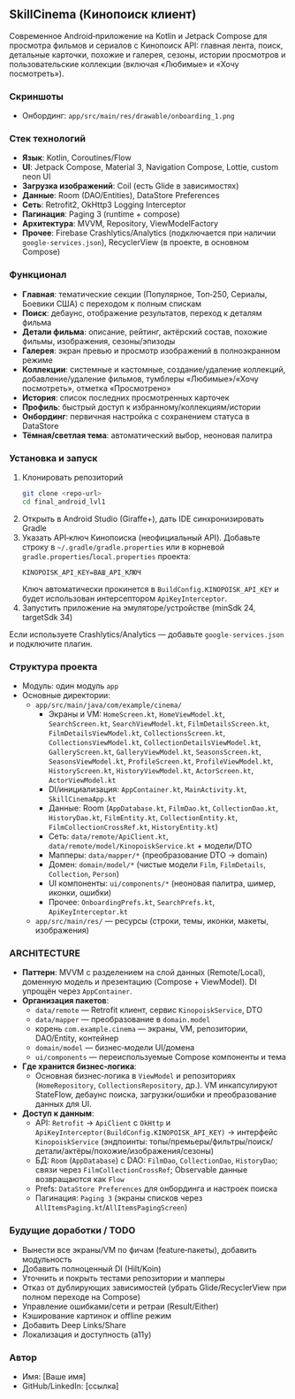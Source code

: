 ## SkillCinema (Кинопоиск клиент)

Современное Android‑приложение на Kotlin и Jetpack Compose для просмотра фильмов и сериалов с Кинопоиск API: главная лента, поиск, детальные карточки, похожие и галерея, сезоны, истории просмотров и пользовательские коллекции (включая «Любимые» и «Хочу посмотреть»).

### Скриншоты
- Онбординг: `app/src/main/res/drawable/onboarding_1.png`

### Стек технологий
- **Язык**: Kotlin, Coroutines/Flow
- **UI**: Jetpack Compose, Material 3, Navigation Compose, Lottie, custom neon UI
- **Загрузка изображений**: Coil (есть Glide в зависимостях)
- **Данные**: Room (DAO/Entities), DataStore Preferences
- **Сеть**: Retrofit2, OkHttp3 Logging Interceptor
- **Пагинация**: Paging 3 (runtime + compose)
- **Архитектура**: MVVM, Repository, ViewModelFactory
- **Прочее**: Firebase Crashlytics/Analytics (подключается при наличии `google-services.json`), RecyclerView (в проекте, в основном Compose)

### Функционал
- **Главная**: тематические секции (Популярное, Топ‑250, Сериалы, Боевики США) с переходом к полным спискам
- **Поиск**: дебаунс, отображение результатов, переход к деталям фильма
- **Детали фильма**: описание, рейтинг, актёрский состав, похожие фильмы, изображения, сезоны/эпизоды
- **Галерея**: экран превью и просмотр изображений в полноэкранном режиме
- **Коллекции**: системные и кастомные, создание/удаление коллекций, добавление/удаление фильмов, тумблеры «Любимые»/«Хочу посмотреть», отметка «Просмотрено»
- **История**: список последних просмотренных карточек
- **Профиль**: быстрый доступ к избранному/коллекциям/истории
- **Онбординг**: первичная настройка с сохранением статуса в DataStore
- **Тёмная/светлая тема**: автоматический выбор, неоновая палитра

### Установка и запуск
1. Клонировать репозиторий
   ```bash
   git clone <repo-url>
   cd final_android_lvl1
   ```
2. Открыть в Android Studio (Giraffe+), дать IDE синхронизировать Gradle
3. Указать API‑ключ Кинопоиска (неофициальный API). Добавьте строку в `~/.gradle/gradle.properties` или в корневой `gradle.properties`/`local.properties` проекта:
   ```
   KINOPOISK_API_KEY=ВАШ_API_КЛЮЧ
   ```
   Ключ автоматически прокинется в `BuildConfig.KINOPOISK_API_KEY` и будет использован интерсептором `ApiKeyInterceptor`.
4. Запустить приложение на эмуляторе/устройстве (minSdk 24, targetSdk 34)

Если используете Crashlytics/Analytics — добавьте `google-services.json` и подключите плагин.

### Структура проекта
- Модуль: один модуль `app`
- Основные директории:
  - `app/src/main/java/com/example/cinema/`
    - Экраны и VM: `HomeScreen.kt`, `HomeViewModel.kt`, `SearchScreen.kt`, `SearchViewModel.kt`, `FilmDetailsScreen.kt`, `FilmDetailsViewModel.kt`, `CollectionsScreen.kt`, `CollectionsViewModel.kt`, `CollectionDetailsViewModel.kt`, `GalleryScreen.kt`, `GalleryViewModel.kt`, `SeasonsScreen.kt`, `SeasonsViewModel.kt`, `ProfileScreen.kt`, `ProfileViewModel.kt`, `HistoryScreen.kt`, `HistoryViewModel.kt`, `ActorScreen.kt`, `ActorViewModel.kt`
    - DI/инициализация: `AppContainer.kt`, `MainActivity.kt`, `SkillCinemaApp.kt`
    - Данные: Room (`AppDatabase.kt`, `FilmDao.kt`, `CollectionDao.kt`, `HistoryDao.kt`, `FilmEntity.kt`, `CollectionEntity.kt`, `FilmCollectionCrossRef.kt`, `HistoryEntity.kt`)
    - Сеть: `data/remote/ApiClient.kt`, `data/remote/model/KinopoiskService.kt` + модели/DTO
    - Мапперы: `data/mapper/*` (преобразование DTO → domain)
    - Домен: `domain/model/*` (чистые модели `Film`, `FilmDetails`, `Collection`, `Person`)
    - UI компоненты: `ui/components/*` (неоновая палитра, шимер, иконки, ошибки)
    - Прочее: `OnboardingPrefs.kt`, `SearchPrefs.kt`, `ApiKeyInterceptor.kt`
  - `app/src/main/res/` — ресурсы (строки, темы, иконки, макеты, изображения)

### ARCHITECTURE
- **Паттерн**: MVVM с разделением на слой данных (Remote/Local), доменную модель и презентацию (Compose + ViewModel). DI упрощён через `AppContainer`.
- **Организация пакетов**:
  - `data/remote` — Retrofit клиент, сервис `KinopoiskService`, DTO
  - `data/mapper` — преобразование в `domain.model`
  - корень `com.example.cinema` — экраны, VM, репозитории, DAO/Entity, контейнер
  - `domain/model` — бизнес‑модели UI/домена
  - `ui/components` — переиспользуемые Compose компоненты и тема
- **Где хранится бизнес‑логика**:
  - Основная бизнес‑логика в `ViewModel` и репозиториях (`HomeRepository`, `CollectionsRepository`, др.). VM инкапсулируют StateFlow, дебаунс поиска, загрузки/ошибки и преобразование данных для UI.
- **Доступ к данным**:
  - API: `Retrofit` → `ApiClient` с `OkHttp` и `ApiKeyInterceptor(BuildConfig.KINOPOISK_API_KEY)` → интерфейс `KinopoiskService` (эндпоинты: топы/премьеры/фильтры/поиск/детали/актёры/похожие/изображения/сезоны)
  - БД: `Room` (`AppDatabase`) с DAO: `FilmDao`, `CollectionDao`, `HistoryDao`; связи через `FilmCollectionCrossRef`; Observable данные возвращаются как `Flow`
  - Prefs: `DataStore Preferences` для онбординга и настроек поиска
  - Пагинация: `Paging 3` (экраны списков через `AllItemsPaging.kt`/`AllItemsPagingScreen`)

### Будущие доработки / TODO
- Вынести все экраны/VM по фичам (feature‑пакеты), добавить модульность
- Добавить полноценный DI (Hilt/Koin)
- Уточнить и покрыть тестами репозитории и мапперы
- Отказ от дублирующих зависимостей (убрать Glide/RecyclerView при полном переходе на Compose)
- Управление ошибками/сети и ретраи (Result/Either)
- Кэширование картинок и offline режим
- Добавить Deep Links/Share
- Локализация и доступность (a11y)

### Автор
- Имя: [Ваше имя]
- GitHub/LinkedIn: [ссылка]


